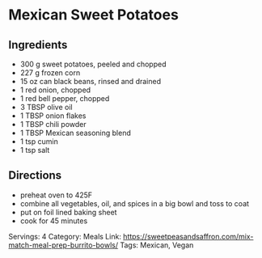 # Mexican Sweet Potatoes
## Ingredients
- 300 g sweet potatoes, peeled and chopped
- 227 g frozen corn
- 15 oz can black beans, rinsed and drained
- 1 red onion, chopped
- 1 red bell pepper, chopped
- 3 TBSP olive oil
- 1 TBSP onion flakes
- 1 TBSP chili powder
- 1 TBSP Mexican seasoning blend
- 1 tsp cumin
- 1 tsp salt
## Directions
- preheat oven to 425F
- combine all vegetables, oil, and spices in a big bowl and toss to coat
- put on foil lined baking sheet
- cook for 45 minutes

Servings: 4
Category: Meals
Link: https://sweetpeasandsaffron.com/mix-match-meal-prep-burrito-bowls/
Tags: Mexican, Vegan
